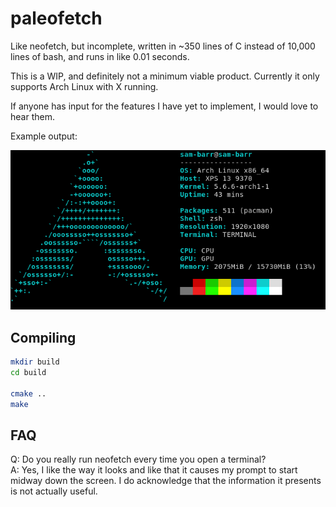 paleofetch
==========

Like neofetch, but incomplete, written in ~350 lines of C instead of 10,000 lines of bash,
and runs in like 0.01 seconds.

This is a WIP, and definitely not a minimum viable product. Currently it only supports Arch Linux with X running. 

If anyone has input for the features I have yet to implement, I would love to hear them.

Example output:

![example output](example.png)

Compiling
---------
```bash
mkdir build
cd build

cmake ..
make
```

FAQ
---

Q: Do you really run neofetch every time you open a terminal?  
A: Yes, I like the way it looks and like that it causes my prompt to start midway
down the screen. I do acknowledge that the information it presents is not actually useful.
